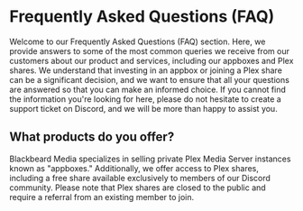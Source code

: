 # Frequently Asked Questions (FAQ)

Welcome to our Frequently Asked Questions (FAQ) section. Here, we provide answers to some of the most common queries we receive from our customers about our product and services, including our appboxes and Plex shares. We understand that investing in an appbox or joining a Plex share can be a significant decision, and we want to ensure that all your questions are answered so that you can make an informed choice. If you cannot find the information you're looking for here, please do not hesitate to create a support ticket on Discord, and we will be more than happy to assist you.

## What products do you offer?

Blackbeard Media specializes in selling private Plex Media Server instances known as "appboxes." Additionally, we offer access to Plex shares, including a free share available exclusively to members of our Discord community. Please note that Plex shares are closed to the public and require a referral from an existing member to join.
